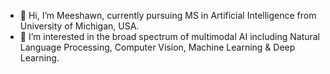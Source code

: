 - 👋 Hi, I’m Meeshawn, currently pursuing MS in Artificial Intelligence from University of Michigan, USA.
- 👀 I’m interested in the broad spectrum of multimodal AI including Natural Language Processing, Computer Vision, Machine Learning & Deep Learning.
